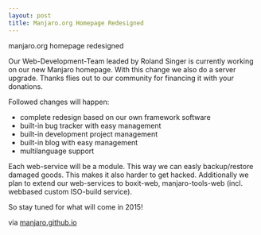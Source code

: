 ```yaml
---
layout: post
title: Manjaro.org Homepage Redesigned
---
```

manjaro.org homepage redesigned

Our Web-Development-Team leaded by Roland Singer is currently working on our new Manjaro homepage. With this change we also do a server upgrade. Thanks flies out to our community for financing it with your donations.

Followed changes will happen:

   - complete redesign based on our own framework software
   - built-in bug tracker with easy management
   - built-in development project management
   - built-in blog with easy management
   - multilanguage support

Each web-service will be a module. This way we can easly backup/restore damaged goods. This makes it also harder to get hacked. Additionally we plan to extend our web-services to boxit-web, manjaro-tools-web (incl. webbased custom ISO-build service).

So stay tuned for what will come in 2015!

via [manjaro.github.io](http://manjaro.github.io/manjaro.org-redesigned/)



